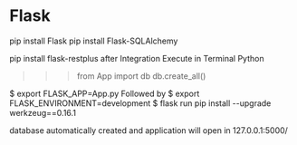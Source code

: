 # Flask

pip install Flask
pip install Flask-SQLAlchemy

pip install flask-restplus
after Integration Execute in Terminal Python

>>>from App import db
>>>db.create_all()

$ export FLASK_APP=App.py
Followed by
$ export FLASK_ENVIRONMENT=development
$ flask run
pip install --upgrade werkzeug==0.16.1

database automatically created and application will open in 127.0.0.1:5000/